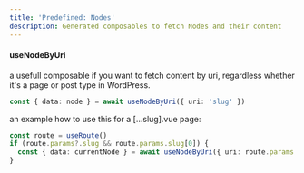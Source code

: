 ```yaml
---
title: 'Predefined: Nodes'
description: Generated composables to fetch Nodes and their content 
---
```


#### useNodeByUri

a usefull composable if you want to fetch content by uri, regardless whether it's a page or post type in WordPress.

```ts twoslash
const { data: node } = await useNodeByUri({ uri: 'slug' })
```

an example how to use this for a \[...slug\].vue page:
```ts twoslash
const route = useRoute()
if (route.params?.slug && route.params.slug[0]) {
  const { data: currentNode } = await useNodeByUri({ uri: route.params.slug[0] })
}
```
